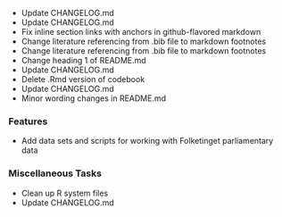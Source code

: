 - Update CHANGELOG.md
- Update CHANGELOG.md
- Fix inline section links with anchors in github-flavored markdown
- Change literature referencing from .bib file to markdown footnotes
- Change literature referencing from .bib file to markdown footnotes
- Change heading 1 of README.md
- Update CHANGELOG.md
- Delete .Rmd version of codebook
- Update CHANGELOG.md
- Minor wording changes in README.md

### Features

- Add data sets and scripts for working with Folketinget parliamentary data

### Miscellaneous Tasks

- Clean up R system files
- Update CHANGELOG.md

<!-- generated by git-cliff -->
